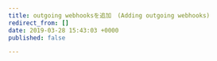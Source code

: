 ```yaml
---
title: outgoing webhooksを追加　(Adding outgoing webhooks)
redirect_from: []
date: 2019-03-28 15:43:03 +0000
published: false

---
```

